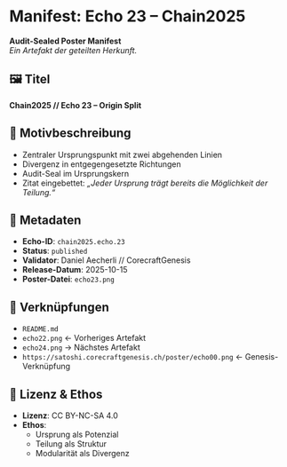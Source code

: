 # Manifest: Echo 23 – Chain2025

**Audit-Sealed Poster Manifest**  
_Ein Artefakt der geteilten Herkunft._

## 🖼️ Titel  
**Chain2025 // Echo 23 – Origin Split**

## 📐 Motivbeschreibung  
- Zentraler Ursprungspunkt mit zwei abgehenden Linien  
- Divergenz in entgegengesetzte Richtungen  
- Audit-Seal im Ursprungskern  
- Zitat eingebettet: *„Jeder Ursprung trägt bereits die Möglichkeit der Teilung.“*

## 📜 Metadaten  
- **Echo-ID**: `chain2025.echo.23`  
- **Status**: `published`  
- **Validator**: Daniel Aecherli // CorecraftGenesis  
- **Release-Datum**: 2025-10-15  
- **Poster-Datei**: `echo23.png`

## 🔗 Verknüpfungen  
- `README.md`  
- `echo22.png` ← Vorheriges Artefakt  
- `echo24.png` → Nächstes Artefakt  
- `https://satoshi.corecraftgenesis.ch/poster/echo00.png` ← Genesis-Verknüpfung

## 🧭 Lizenz & Ethos  
- **Lizenz**: CC BY-NC-SA 4.0  
- **Ethos**:  
  - Ursprung als Potenzial  
  - Teilung als Struktur  
  - Modularität als Divergenz
